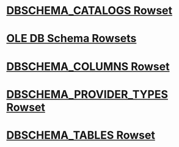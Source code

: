 # [DBSCHEMA_CATALOGS Rowset](dbschema-catalogs-rowset.md)
# [OLE DB Schema Rowsets](ole-db-schema-rowsets.md)
# [DBSCHEMA_COLUMNS Rowset](dbschema-columns-rowset.md)
# [DBSCHEMA_PROVIDER_TYPES Rowset](dbschema-provider-types-rowset.md)
# [DBSCHEMA_TABLES Rowset](dbschema-tables-rowset.md)
